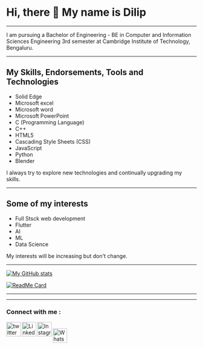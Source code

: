 # Hi, there 👋  My name is Dilip
---

I am pursuing a Bachelor of Engineering - BE in Computer and Information Sciences Engineering 3rd semester at Cambridge Institute of Technology, Bengaluru.

---

## My Skills, Endorsements, Tools and Technologies
 
 - Solid Edge
 - Microsoft excel
 - Microsoft word
 - Microsoft PowerPoint
 - C (Programming Language) 
 - C++
 - HTML5
 - Cascading Style Sheets (CSS)
 - JavaScript
 - Python
 - Blender

 I always try to explore new technologies and continually upgrading my skills.

---

## Some of my interests

- Full Stsck web development
- Flutter 
- AI
- ML
- Data Science

My interests will be increasing but don't change.

---

[![My GitHub stats](https://github-readme-stats.vercel.app/api?username=dilipkn007&show_icons=true&title_color=fff&icon_color=007ACC&text_color=9f9f9f&bg_color=0D1117)](# "My portfolio website")

[![ReadMe Card](https://github-readme-stats.vercel.app/api/pin/?username=dilipkn007&repo=first-contributions&title_color=fff&icon_color=007ACC&text_color=9f9f9f&bg_color=0D1117)](https://github.com/dilipkn007/first-contributions)

---
---

### Connect with me :

[<img align="left" alt="twitter" width="38px"  src="https://camo.githubusercontent.com/35b0b8bfbd8840f35607fb56ad0a139047fd5d6e09ceb060c5c6f0a5abd1044c/68747470733a2f2f6564656e742e6769746875622e696f2f537570657254696e7949636f6e732f696d616765732f7376672f747769747465722e737667" />](https://twitter.com/Dilip96730313 "twitter") 
[<img align="left" alt="LinkedIn" width="38px" src="https://camo.githubusercontent.com/c8a9c5b414cd812ad6a97a46c29af67239ddaeae08c41724ff7d945fb4c047e5/68747470733a2f2f6564656e742e6769746875622e696f2f537570657254696e7949636f6e732f696d616765732f7376672f6c696e6b6564696e2e737667" />](https://www.linkedin.com/in/dilipdilip007/ "LinkedIn")
[<img align="left" alt="Instagram" width="38px" src="https://camo.githubusercontent.com/c9dacf0f25a1489fdbc6c0d2b41cda58b77fa210a13a886d6f99e027adfbd358/68747470733a2f2f6564656e742e6769746875622e696f2f537570657254696e7949636f6e732f696d616765732f7376672f696e7374616772616d2e737667" />](https://www.instagram.com/dilip_k_n/ "Instagram")    
[<img align="left" alt="WhatsApp" width="38px" src="https://camo.githubusercontent.com/945d32cdd8d51fe844ca8b2976914ae8786586607aee1cba24d7318e24b30411/68747470733a2f2f6564656e742e6769746875622e696f2f537570657254696e7949636f6e732f696d616765732f7376672f77686174736170702e737667" />](https://wa.me/qr/7VTA2LBRFYTGC1 "WhatsApp")    

